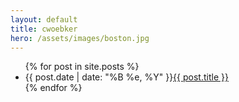 ```yaml
---
layout: default
title: cwoebker
hero: /assets/images/boston.jpg
---
```


<div class="content" id="page">
    <div class="posts">
        <ul>
        {% for post in site.posts %}
            <li>
            <span class="date">{{ post.date | date: "%B %e, %Y" }}</span><a href="{{ post.url }}">{{ post.title }}</a>
            </li>
        {% endfor %}
        </ul>
    </div>
</div>
